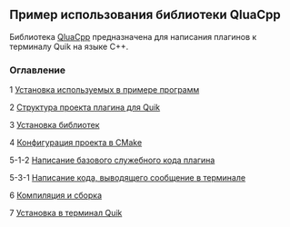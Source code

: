 
## Пример использования библиотеки QluaCpp ##

Библиотека [QluaCpp](https://github.com/elelel/qluacpp) предназначена для написания плагинов к терминалу Quik на языке C++.

### Оглавление ###
1 [Установка используемых в примере программ](1_Prerequisites.md)

2 [Структура проекта плагина для Quik](2_Project_Structure.md)

3 [Установка библиотек](3_Libraries.md)

4 [Конфигурация проекта в CMake](4_CMake_Project.md)

5-1-2 [Написание базового служебного кода плагина](5_1-2_Basic_Code.md)

5-3-1 [Написание кода, выводящего сообщение в терминале](5_3_1_Tick_Counter.md)
 
6  [Компиляция и сборка](6_Building.md)

7 [Установка в терминал Quik](7_Installing.md)
 
 
